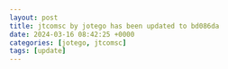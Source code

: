 ```yaml
---
layout: post
title: jtcomsc by jotego has been updated to bd086da
date: 2024-03-16 08:42:25 +0000
categories: [jotego, jtcomsc]
tags: [update]
---
```


